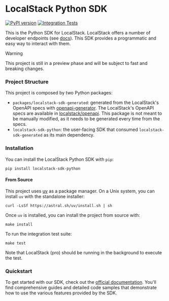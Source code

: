 # LocalStack Python SDK
[![PyPI version](https://img.shields.io/pypi/v/localstack-sdk-python)](https://pypi.org/project/localstack-sdk-python/)
[![Integration Tests](https://github.com/localstack/localstack-sdk-python/actions/workflows/test.yml/badge.svg)](https://github.com/localstack/localstack-sdk-python/actions/workflows/test.yml)

This is the Python SDK for LocalStack.
LocalStack offers a number of developer endpoints (see [docs](https://docs.localstack.cloud/references/internal-endpoints/)).
This SDK provides a programmatic and easy way to interact with them.

> [!WARNING]
> This project is still in a preview phase and will be subject to fast and breaking changes.

### Project Structure

This project is composed by two Python packages:

- `packages/localstack-sdk-generated`: generated from the LocalStack's OpenAPI specs with [openapi-generator](https://github.com/OpenAPITools/openapi-generator).
The LocalStack's OpenAPI specs are available in [localstack/openapi](https://github.com/localstack/openapi).
This package is not meant to be manually modified, as it needs to be generated every time from the specs.
- `localstack-sdk-python`: the user-facing SDK that consumed `localstack-sdk-generated` as its main dependency.

### Installation

You can install the LocalStack Python SDK with `pip`:

```shell
pip install localstack-sdk-python
```

#### From Source

This project uses [uv](https://github.com/astral-sh/uv) as a package manager.
On a Unix system, you can install `uv` with the standalone installer:

```shell
curl -LsSf https://astral.sh/uv/install.sh | sh
```

Once `uv` is installed, you can install the project from source with:

```shell
make install
```

To run the integration test suite:

```shell
make test
```

Note that LocalStack (pro) should be running in the background to execute the test.

### Quickstart

To get started with our SDK, check out the [official documentation](https://docs.localstack.cloud/user-guide/tools/localstack-sdk/python/). 
You'll find comprehensive guides and detailed code samples that demonstrate how to use the various features provided
by the SDK.
